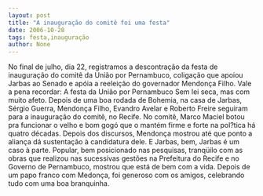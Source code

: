 ```yaml
---
layout: post
title: "A inauguração do comitê foi uma festa"
date: 2006-10-28
tags: festa,inauguração
author: None
---
```

No final de julho, dia 22, registramos a descontração da festa de inauguração do comitê da União por Pernambuco, coligação que apoiou Jarbas ao Senado e apóia a reeleição do governador Mendonça Filho.
Vale a pena recordar:
A festa da União por Pernambuco
Sem lei seca, mas com muito afeto. Depois de uma boa rodada de Bohemia, na casa de Jarbas, Sérgio Guerra, Mendonça Filho, Evandro Avelar e Roberto Freire seguiram para a inauguração do comitê, no Recife.
No comitê, Marco Maciel botou pra funcionar o velho e bom gogó que o mantém firme e forte na pol?tica há quatro décadas. Depois dos discursos, Mendonça mostrou até que ponto a aliança dá sustentação à candidatura dele.
E Jarbas, bem, Jarbas é um caso à parte. Popular, bem posicionado nas pesquisas, tranqüilo com as obras que realizou nas sucessivas gestões na Prefeitura do Recife e no Governo de Pernambuco, mostrou que está de bem com a vida. Depois de um papo franco com Medonça, foi generoso com os amigos, celebrando tudo com uma boa branquinha. 